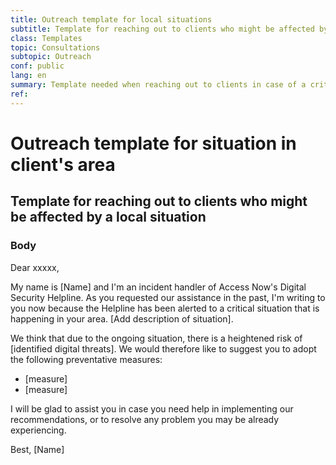 ```yaml
---
title: Outreach template for local situations
subtitle: Template for reaching out to clients who might be affected by a local situation
class: Templates
topic: Consultations
subtopic: Outreach
conf: public
lang: en
summary: Template needed when reaching out to clients in case of a critical situation in their local area
ref: 
---
```


# Outreach template for situation in client's area
## Template for reaching out to clients who might be affected by a local situation

### Body

Dear xxxxx,

My name is [Name] and I'm an incident handler of Access Now's Digital Security
Helpline. As you requested our assistance in the past, I'm writing to you now
because the Helpline has been alerted to a critical situation that is happening
in your area. [Add description of situation].

We think that due to the ongoing situation, there is a heightened risk of
[identified digital threats]. We would therefore like to suggest you to adopt
the following preventative measures:

- [measure]
- [measure]

I will be glad to assist you in case you need help in implementing our
recommendations, or to resolve any problem you may be already experiencing.

Best,
[Name]





